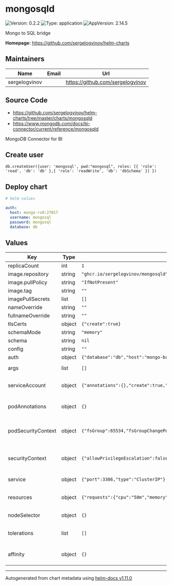 # mongosqld

![Version: 0.2.2](https://img.shields.io/badge/Version-0.2.2-informational?style=flat-square) ![Type: application](https://img.shields.io/badge/Type-application-informational?style=flat-square) ![AppVersion: 2.14.5](https://img.shields.io/badge/AppVersion-2.14.5-informational?style=flat-square)

Mongo to SQL bridge

**Homepage:** <https://github.com/sergelogvinov/helm-charts>

## Maintainers

| Name | Email | Url |
| ---- | ------ | --- |
| sergelogvinov |  | <https://github.com/sergelogvinov> |

## Source Code

* <https://github.com/sergelogvinov/helm-charts/tree/master/charts/mongosqld>
* <https://www.mongodb.com/docs/bi-connector/current/reference/mongosqld>

MongoDB Connector for BI

## Create user

```shell
db.createUser({user: 'mongosql', pwd:"mongosql", roles: [{ 'role': 'read', 'db': 'db' },{ 'role': 'readWrite', 'db': 'dbSchema' }] })
```

## Deploy chart

```yaml
# helm values

auth:
  host: mongo-rs0:27017
  username: mongosql
  password: mongosql
  database: db
```

## Values

| Key | Type | Default | Description |
|-----|------|---------|-------------|
| replicaCount | int | `1` |  |
| image.repository | string | `"ghcr.io/sergelogvinov/mongosqld"` |  |
| image.pullPolicy | string | `"IfNotPresent"` |  |
| image.tag | string | `""` |  |
| imagePullSecrets | list | `[]` |  |
| nameOverride | string | `""` |  |
| fullnameOverride | string | `""` |  |
| tlsCerts | object | `{"create":true}` | Create tls certs |
| schemaMode | string | `"memory"` | Schema store type memory, auto, custom |
| schema | string | `nil` |  |
| config | string | `""` |  |
| auth | object | `{"database":"db","host":"mongo-backend-rs0:27017","password":"pass","username":"user"}` | Mongo connections params |
| args | list | `[]` | Mongosqld arguments example: `- --sampleNamespaces=contacts.addresses` |
| serviceAccount | object | `{"annotations":{},"create":true,"name":""}` | Pods Service Account. ref: https://kubernetes.io/docs/tasks/configure-pod-container/configure-service-account/ |
| podAnnotations | object | `{}` | Annotations for pod. ref: https://kubernetes.io/docs/concepts/overview/working-with-objects/annotations/ |
| podSecurityContext | object | `{"fsGroup":65534,"fsGroupChangePolicy":"OnRootMismatch","runAsGroup":65534,"runAsNonRoot":true,"runAsUser":65534}` | Pod Security Context. ref: https://kubernetes.io/docs/tasks/configure-pod-container/security-context/#set-the-security-context-for-a-pod |
| securityContext | object | `{"allowPrivilegeEscalation":false,"capabilities":{"drop":["ALL"]},"seccompProfile":{"type":"RuntimeDefault"}}` | Container Security Context. ref: https://kubernetes.io/docs/tasks/configure-pod-container/security-context/#set-the-security-context-for-a-pod |
| service | object | `{"port":3306,"type":"ClusterIP"}` | Service parameters ref: https://kubernetes.io/docs/user-guide/services/ |
| resources | object | `{"requests":{"cpu":"50m","memory":"64Mi"}}` | Resource requests and limits. ref: https://kubernetes.io/docs/user-guide/compute-resources/ |
| nodeSelector | object | `{}` | Node labels for pod assignment. ref: https://kubernetes.io/docs/user-guide/node-selection/ |
| tolerations | list | `[]` | Tolerations for pod assignment. ref: https://kubernetes.io/docs/concepts/configuration/taint-and-toleration/ |
| affinity | object | `{}` | Affinity for pod assignment. ref: https://kubernetes.io/docs/concepts/configuration/assign-pod-node/#affinity-and-anti-affinity |

----------------------------------------------
Autogenerated from chart metadata using [helm-docs v1.11.0](https://github.com/norwoodj/helm-docs/releases/v1.11.0)
